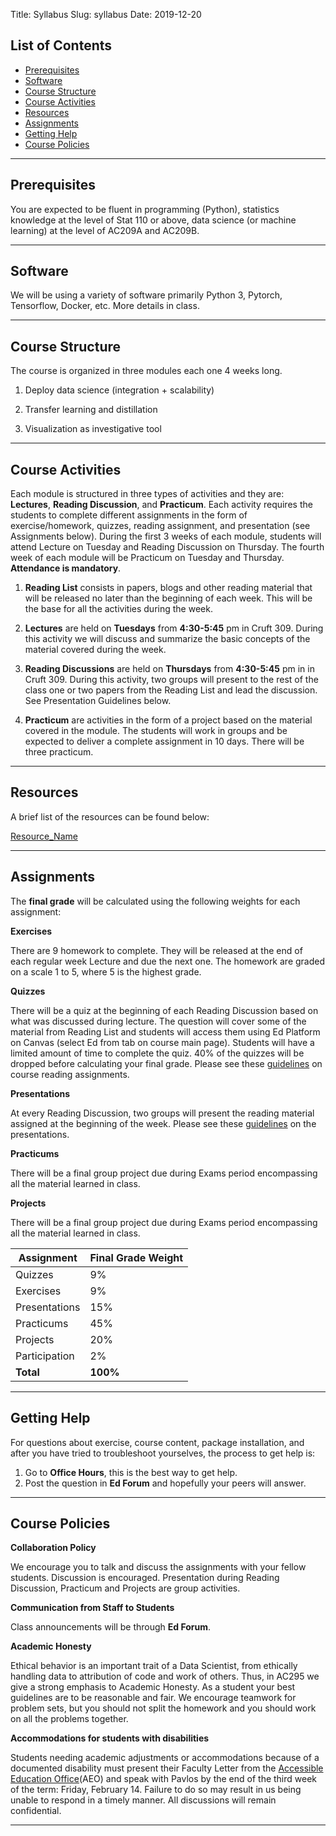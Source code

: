 Title: Syllabus
Slug: syllabus
Date: 2019-12-20

<style>
pre {
  background-color: #F5F5F5;
  display: block;
  font-family: monospace;
  font-size: 14px;
  white-space: pre;
  border-color: #999999;
  border-width: 1px;
  border-style: solid;
  border-radius: 6px;
  margin: 1em 0;
  padding: 5px;
  white-space: pre-wrap;
}
.containerMain {
    display: flex;
    width: 100%;
    height: 300px;
}
</style>

## List of Contents
- [Prerequisites](#Prerequisites)
- [Software](#Software)
- [Course Structure](#Course-Structure)
- [Course Activities](#Course-Activities)
- [Resources](#Resources)
- [Assignments](#Assignments)
- [Getting Help](#Getting-Help)
- [Course Policies](#Course-Policies)

<hr>
<a name='Prerequisites'>

## Prerequisites

You are expected to be fluent in programming (Python), statistics knowledge at the level of Stat 110 or above, data science (or machine learning) at the level of AC209A and AC209B. 

<hr>
<a name='Software'>

## Software

We will be using a variety of software primarily Python 3, Pytorch, Tensorflow, Docker, etc. More details in class.

<hr>
<a name='Course-Structure'>

## Course Structure

The course is organized in three modules each one 4 weeks long. 

1. Deploy data science (integration + scalability)

2. Transfer learning and distillation

3. Visualization as investigative tool

<hr>
<a name='Course-Activities'>

## Course Activities

Each module is structured in three types of activities and they are: **Lectures**, **Reading Discussion**, and **Practicum**. Each activity requires the students to complete different assignments in the form of exercise/homework, quizzes, reading assignment, and presentation (see Assignments below). During the first 3 weeks of each module, students will attend Lecture on Tuesday and Reading Discussion on Thursday. The fourth week of each module will be Practicum on Tuesday and Thursday. **Attendance is mandatory**.

1. **Reading List** consists in papers, blogs and other reading material that will be released no later than the beginning of each week. This will be the base for all the activities during the week.

2. **Lectures** are held on **Tuesdays** from **4:30-5:45** pm in Cruft 309. During this activity we will discuss and summarize the basic concepts of the material covered during the week.

3. **Reading Discussions** are held on **Thursdays** from **4:30-5:45** pm in in Cruft 309. During this activity, two groups will present to the rest of the class one or two papers from the Reading List and lead the discussion. See Presentation Guidelines below.

4. **Practicum** are activities in the form of a project based on the material covered in the module. The students will work in groups and be expected to deliver a complete assignment in 10 days. There will be three practicum.

<hr> 
<a name='Resources'>

## Resources

A brief list of the resources can be found below:

[Resource_Name](http://add_link_here) 

<hr>
<a name='Assignments'>

## Assignments

The **final grade** will be calculated using the following weights for each assignment:

**Exercises**

There are 9 homework to complete. They will be released at the end of each regular week Lecture and due the next one. The homework are graded on a scale 1 to 5, where 5 is the highest grade.

**Quizzes** 

There will be a quiz at the beginning of each Reading Discussion based on what was discussed during lecture. The question will cover some of the material from Reading List and students will access them using Ed Platform on Canvas (select Ed from tab on course main page). Students will have a limited amount of time to complete the quiz. 40% of the quizzes will be dropped before calculating your final grade. Please see these [guidelines](https://docs.google.com/document/d/1TQuPat76TSobGVAxPl4DR-68UMuME5_M66J5rkAUr-k/edit#heading=h.svo9lvagryas) on course reading assignments.

**Presentations**

At every Reading Discussion, two groups will present the reading material assigned at the beginning of the week.   Please see these [guidelines](https://docs.google.com/document/d/1uvl7lc2cmSO7hLi9akVD704VHshoTVIVye-xKGT-aGQ/edit#heading=h.svo9lvagryas) on the presentations.

**Practicums**

There will be a final group project due during Exams period encompassing all the material learned in class.

**Projects**

There will be a final group project due during Exams period encompassing all the material learned in class.

|Assignment|Final Grade Weight|
|-----|-----|
|Quizzes|  9%|
|Exercises| 9%|
|Presentations| 15%|
|Practicums|  45%|
|Projects|  20%|
|Participation|  2%|
|**Total**|  **100%**|

<hr>
<a name='Getting-Help'>

## Getting Help

For questions about exercise, course content, package installation, and after you have tried to troubleshoot yourselves, the process to get help is:

1. Go to **Office Hours**, this is the best way to get help. 
2. Post the question in **Ed Forum** and hopefully your peers will answer.

<hr>
<a name='Course-Policies'>

## Course Policies  

**Collaboration Policy**

We encourage you to talk and discuss the assignments with your fellow students.  Discussion is encouraged. Presentation during Reading Discussion, Practicum and Projects are group activities. 

**Communication from Staff to Students**

Class announcements will be through **Ed Forum**.

**Academic Honesty**

Ethical behavior is an important trait of a Data Scientist, from ethically handling data to attribution of code and work of others. Thus, in AC295 we give a strong emphasis to Academic Honesty. As a student your best guidelines are to be reasonable and fair. We encourage teamwork for problem sets, but you should not split the homework and you should work on all the problems together.

**Accommodations for students with disabilities**

Students needing academic adjustments or accommodations because of a documented disability must present their Faculty Letter from the [Accessible Education Office](http://www.aeo.fas.harvard.edu/)(AEO) and speak with Pavlos by the end of the third week of the term: Friday, February 14.  Failure to do so may result in us being unable to respond in a timely manner. All discussions will remain confidential.

<hr>